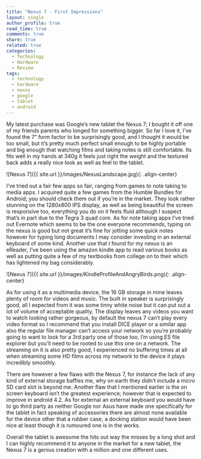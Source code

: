 ```yaml
---
title: "Nexus 7 - First Impressions"
layout: single
author_profile: true
read_time: true
comments: true
share: true
related: true
categories:
  - Technology
  - Hardware
  - Review
tags:
  - technology
  - hardware
  - nexus
  - google
  - tablet
  - android
---
```


My latest purchase was Google’s new tablet the Nexus 7; I bought it off one of my friends parents who longed for something bigger. So far I love it, I’ve found the 7” form factor to be surprisingly good, and I thought it would be too small, but it’s pretty much perfect small enough to be highly portable and big enough that watching films and taking notes is still comfortable. Its fits well in my hands at 340g it feels just right the weight and the textured back adds a really nice look as well as feel to the tablet.

![Nexus 7]({{ site.url }}/images/NexusLandscape.jpg){: .align-center}

I’ve tried out a fair few apps so fair, ranging from games to note taking to media apps. I acquired quite a few games from the Humble Bundles for Android; you should check them out if you’re in the market. They look rather stunning on the 1280x800 IPS display, as well as being beautiful the screen is responsive too, everything you do on it feels fluid although I suspect that’s in part due to the Tegra 3 quad core. As for note taking apps I’ve tried out Evernote which seems to be the one everyone recommends, typing on the nexus is good but not great it’s fine for jotting some quick notes however for typing long documents I may consider investing in an external keyboard of some kind. Another use that I found for my nexus is an eReader, I’ve been using the amazon kindle app to read various books as well as putting quite a few of my textbooks from college on to their which has lightened my bag considerably.

![Nexus 7]({{ site.url }}/images/KindleProfileAndAngryBirds.png){: .align-center}

As for using it as a multimedia device, the 16 GB storage in mine leaves plenty of room for videos and music. The built in speaker is surprisingly good, all I expected from it was some tinny white noise but it can put out a lot of volume of acceptable quality. The display leaves any videos you want to watch looking rather gorgeous, by default the nexus 7 can’t play every video format so I recommend that you install DICE player or a similar app also the regular file manager can’t access your network so you’re probably going to want to look for a 3rd party one of those too, I’m using ES file explorer but you’ll need to be rooted to use this one on a network. The streaming on it is also pretty good, I experienced no buffering times at all when streaming some HD films across my network to the device it plays incredibly smoothly.

There are however a few flaws with the Nexus 7, for instance the lack of any kind of external storage baffles me, why on earth they didn’t include a micro SD card slot is beyond me. Another flaw that I mentioned earlier is the on screen keyboard isn’t the greatest experience; however that is expected to improve in android 4.2. As for external an external keyboard you would have to go third party as neither Google nor Asus have made one specifically for the tablet in fact speaking of accessories there are almost none available for the device other that a rubber case, a docking station would have been nice at least though it is rumoured one is in the works.

Overall the tablet is awesome the hits out way the misses by a long shot and I can highly recommend it to anyone in the market for a new tablet, the Nexus 7 is a genius creation with a million and one different uses.